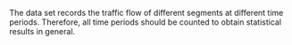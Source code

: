 The data set records the traffic flow of different segments at different time periods. Therefore, all time periods should be counted to obtain statistical results in general.